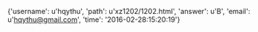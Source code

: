 {'username': u'hqythu', 'path': u'xz1202/1202.html', 'answer': u'B', 'email': u'hqythu@gmail.com', 'time': '2016-02-28:15:20:19'}